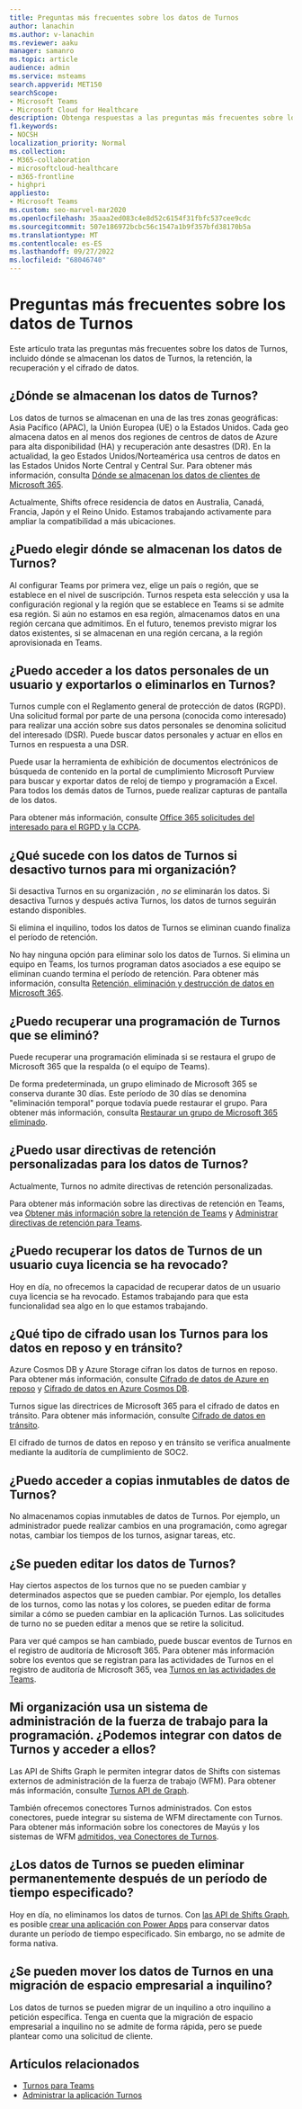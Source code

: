 ```yaml
---
title: Preguntas más frecuentes sobre los datos de Turnos
author: lanachin
ms.author: v-lanachin
ms.reviewer: aaku
manager: samanro
ms.topic: article
audience: admin
ms.service: msteams
search.appverid: MET150
searchScope:
- Microsoft Teams
- Microsoft Cloud for Healthcare
description: Obtenga respuestas a las preguntas más frecuentes sobre los datos de Turnos, incluido dónde se almacenan los datos de Turnos, la retención, la recuperación y el cifrado de datos.
f1.keywords:
- NOCSH
localization_priority: Normal
ms.collection:
- M365-collaboration
- microsoftcloud-healthcare
- m365-frontline
- highpri
appliesto:
- Microsoft Teams
ms.custom: seo-marvel-mar2020
ms.openlocfilehash: 35aaa2ed083c4e8d52c6154f31fbfc537cee9cdc
ms.sourcegitcommit: 507e186972bcbc56c1547a1b9f357bfd38170b5a
ms.translationtype: MT
ms.contentlocale: es-ES
ms.lasthandoff: 09/27/2022
ms.locfileid: "68046740"
---
```

# <a name="shifts-data-faq"></a>Preguntas más frecuentes sobre los datos de Turnos

Este artículo trata las preguntas más frecuentes sobre los datos de Turnos, incluido dónde se almacenan los datos de Turnos, la retención, la recuperación y el cifrado de datos.

## <a name="where-is-shifts-data-stored"></a>¿Dónde se almacenan los datos de Turnos?

Los datos de turnos se almacenan en una de las tres zonas geográficas: Asia Pacífico (APAC), la Unión Europea (UE) o la Estados Unidos. Cada geo almacena datos en al menos dos regiones de centros de datos de Azure para alta disponibilidad (HA) y recuperación ante desastres (DR). En la actualidad, la geo Estados Unidos/Norteamérica usa centros de datos en las Estados Unidos Norte Central y Central Sur. Para obtener más información, consulta [Dónde se almacenan los datos de clientes de Microsoft 365](/microsoft-365/enterprise/o365-data-locations).

Actualmente, Shifts ofrece residencia de datos en Australia, Canadá, Francia, Japón y el Reino Unido. Estamos trabajando activamente para ampliar la compatibilidad a más ubicaciones.

## <a name="can-i-choose-where-shifts-data-is-stored"></a>¿Puedo elegir dónde se almacenan los datos de Turnos?

Al configurar Teams por primera vez, elige un país o región, que se establece en el nivel de suscripción. Turnos respeta esta selección y usa la configuración regional y la región que se establece en Teams si se admite esa región. Si aún no estamos en esa región, almacenamos datos en una región cercana que admitimos. En el futuro, tenemos previsto migrar los datos existentes, si se almacenan en una región cercana, a la región aprovisionada en Teams.

## <a name="can-i-access-and-export-or-delete-a-users-personal-data-in-shifts"></a>¿Puedo acceder a los datos personales de un usuario y exportarlos o eliminarlos en Turnos?

Turnos cumple con el Reglamento general de protección de datos (RGPD). Una solicitud formal por parte de una persona (conocida como interesado) para realizar una acción sobre sus datos personales se denomina solicitud del interesado (DSR). Puede buscar datos personales y actuar en ellos en Turnos en respuesta a una DSR.

Puede usar la herramienta de exhibición de documentos electrónicos de búsqueda de contenido en la portal de cumplimiento Microsoft Purview para buscar y exportar datos de reloj de tiempo y programación a Excel. Para todos los demás datos de Turnos, puede realizar capturas de pantalla de los datos.

Para obtener más información, consulte [Office 365 solicitudes del interesado para el RGPD y la CCPA](/microsoft-365/compliance/gdpr-dsr-office365).

## <a name="what-happens-to-shifts-data-if-i-turn-off-shifts-for-my-organization"></a>¿Qué sucede con los datos de Turnos si desactivo turnos para mi organización?

Si desactiva Turnos en su organización *, no se* eliminarán los datos. Si desactiva Turnos y después activa Turnos, los datos de turnos seguirán estando disponibles.

Si elimina el inquilino, todos los datos de Turnos se eliminan cuando finaliza el período de retención.

No hay ninguna opción para eliminar solo los datos de Turnos. Si elimina un equipo en Teams, los turnos programan datos asociados a ese equipo se eliminan cuando termina el período de retención. Para obtener más información, consulta [Retención, eliminación y destrucción de datos en Microsoft 365](/compliance/assurance/assurance-data-retention-deletion-and-destruction-overview).

## <a name="can-i-recover-a-shifts-schedule-that-was-deleted"></a>¿Puedo recuperar una programación de Turnos que se eliminó?

Puede recuperar una programación eliminada si se restaura el grupo de Microsoft 365 que la respalda (o el equipo de Teams).

De forma predeterminada, un grupo eliminado de Microsoft 365 se conserva durante 30 días. Este período de 30 días se denomina "eliminación temporal" porque todavía puede restaurar el grupo. Para obtener más información, consulta [Restaurar un grupo de Microsoft 365 eliminado](/microsoft-365/admin/create-groups/restore-deleted-group?tabs=admin-center).

## <a name="can-i-use-custom-retention-policies-for-shifts-data"></a>¿Puedo usar directivas de retención personalizadas para los datos de Turnos?

Actualmente, Turnos no admite directivas de retención personalizadas.

Para obtener más información sobre las directivas de retención en Teams, vea [Obtener más información sobre la retención de Teams](/microsoft-365/compliance/retention-policies-teams) y [Administrar directivas de retención para Teams](../../retention-policies.md).

## <a name="can-i-retrieve-shifts-data-for-a-user-whose-license-was-revoked"></a>¿Puedo recuperar los datos de Turnos de un usuario cuya licencia se ha revocado?

Hoy en día, no ofrecemos la capacidad de recuperar datos de un usuario cuya licencia se ha revocado. Estamos trabajando para que esta funcionalidad sea algo en lo que estamos trabajando.

## <a name="what-type-of-encryption-does-shifts-use-for-data-at-rest-and-in-transit"></a>¿Qué tipo de cifrado usan los Turnos para los datos en reposo y en tránsito?

Azure Cosmos DB y Azure Storage cifran los datos de turnos en reposo. Para obtener más información, consulte [Cifrado de datos de Azure en reposo](/azure/security/fundamentals/encryption-atrest) y [Cifrado de datos en Azure Cosmos DB](/azure/cosmos-db/database-encryption-at-rest).

Turnos sigue las directrices de Microsoft 365 para el cifrado de datos en tránsito. Para obtener más información, consulte [Cifrado de datos en tránsito](/compliance/assurance/assurance-encryption-in-transit).

El cifrado de turnos de datos en reposo y en tránsito se verifica anualmente mediante la auditoría de cumplimiento de SOC2.

## <a name="can-i-access-immutable-copies-of-shifts-data"></a>¿Puedo acceder a copias inmutables de datos de Turnos?

No almacenamos copias inmutables de datos de Turnos. Por ejemplo, un administrador puede realizar cambios en una programación, como agregar notas, cambiar los tiempos de los turnos, asignar tareas, etc.

## <a name="can-shifts-data-be-edited"></a>¿Se pueden editar los datos de Turnos?

Hay ciertos aspectos de los turnos que no se pueden cambiar y determinados aspectos que se pueden cambiar. Por ejemplo, los detalles de los turnos, como las notas y los colores, se pueden editar de forma similar a cómo se pueden cambiar en la aplicación Turnos. Las solicitudes de turno no se pueden editar a menos que se retire la solicitud.

Para ver qué campos se han cambiado, puede buscar eventos de Turnos en el registro de auditoría de Microsoft 365. Para obtener más información sobre los eventos que se registran para las actividades de Turnos en el registro de auditoría de Microsoft 365, vea [Turnos en las actividades de Teams](../../audit-log-events.md#shifts-in-teams-activities).

## <a name="my-organization-uses-a-workforce-management-system-for-scheduling-can-we-integrate-with-and-access-shifts-data"></a>Mi organización usa un sistema de administración de la fuerza de trabajo para la programación. ¿Podemos integrar con datos de Turnos y acceder a ellos?

Las API de Shifts Graph le permiten integrar datos de Shifts con sistemas externos de administración de la fuerza de trabajo (WFM). Para obtener más información, consulte [Turnos API de Graph](/graph/api/resources/shift).

También ofrecemos conectores Turnos administrados. Con estos conectores, puede integrar su sistema de WFM directamente con Turnos. Para obtener más información sobre los conectores de Mayús y los sistemas de WFM [admitidos, vea Conectores de Turnos](/microsoft-365/frontline/shifts-connectors).

## <a name="can-shifts-data-be-deleted-permanently-after-a-specified-period-of-time"></a>¿Los datos de Turnos se pueden eliminar permanentemente después de un período de tiempo especificado?

Hoy en día, no eliminamos los datos de turnos. Con [las API de Shifts Graph](/graph/api/resources/shift), es posible [crear una aplicación con Power Apps](/powerapps/maker/) para conservar datos durante un período de tiempo especificado. Sin embargo, no se admite de forma nativa.

## <a name="can-shifts-data-be-moved-in-a-tenant-to-tenant-migration"></a>¿Se pueden mover los datos de Turnos en una migración de espacio empresarial a inquilino?

Los datos de turnos se pueden migrar de un inquilino a otro inquilino a petición específica. Tenga en cuenta que la migración de espacio empresarial a inquilino no se admite de forma rápida, pero se puede plantear como una solicitud de cliente.

## <a name="related-articles"></a>Artículos relacionados

- [Turnos para Teams](../shifts-for-teams-landing-page.md)
- [Administrar la aplicación Turnos](manage-the-shifts-app-for-your-organization-in-teams.md)
